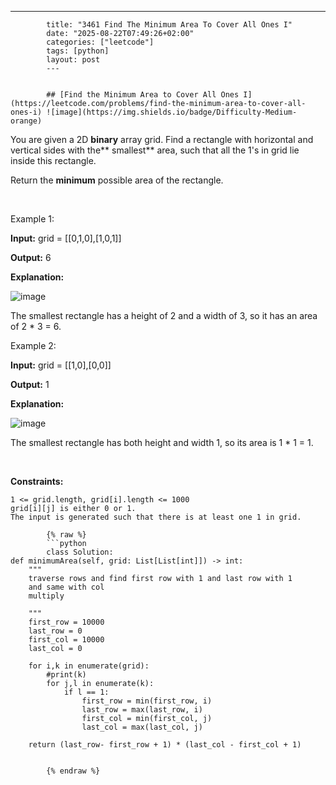---
            title: "3461 Find The Minimum Area To Cover All Ones I"
            date: "2025-08-22T07:49:26+02:00"
            categories: ["leetcode"]
            tags: [python]
            layout: post
            ---
            

            ## [Find the Minimum Area to Cover All Ones I](https://leetcode.com/problems/find-the-minimum-area-to-cover-all-ones-i) ![image](https://img.shields.io/badge/Difficulty-Medium-orange)

You are given a 2D **binary** array grid. Find a rectangle with horizontal and vertical sides with the** smallest** area, such that all the 1's in grid lie inside this rectangle.

Return the **minimum** possible area of the rectangle.

 

Example 1:

**Input:** grid = [[0,1,0],[1,0,1]]

**Output:** 6

**Explanation:**

![image](https://assets.leetcode.com/uploads/2024/05/08/examplerect0.png)

The smallest rectangle has a height of 2 and a width of 3, so it has an area of 2 * 3 = 6.

Example 2:

**Input:** grid = [[1,0],[0,0]]

**Output:** 1

**Explanation:**

![image](https://assets.leetcode.com/uploads/2024/05/08/examplerect1.png)

The smallest rectangle has both height and width 1, so its area is 1 * 1 = 1.

 

**Constraints:**

	1 <= grid.length, grid[i].length <= 1000
	grid[i][j] is either 0 or 1.
	The input is generated such that there is at least one 1 in grid.

            {% raw %}
            ```python
            class Solution:
    def minimumArea(self, grid: List[List[int]]) -> int:
        """
        traverse rows and find first row with 1 and last row with 1
        and same with col
        multiply

        """
        first_row = 10000
        last_row = 0
        first_col = 10000
        last_col = 0

        for i,k in enumerate(grid):
            #print(k)
            for j,l in enumerate(k):
                if l == 1:
                    first_row = min(first_row, i)
                    last_row = max(last_row, i)
                    first_col = min(first_col, j)
                    last_col = max(last_col, j)
        
        return (last_row- first_row + 1) * (last_col - first_col + 1)

        
            {% endraw %}
            